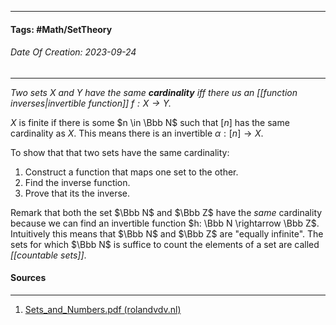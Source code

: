 __________________________________________________________________________
#### **Tags:** #Math/SetTheory
###### *Date Of Creation: 2023-09-24*
__________________________________________________________________________

*Two sets $X$ and $Y$ have the same **cardinality** iff there us an [[function inverses|invertible function]] $f: X \rightarrow Y$.* 

$X$ is finite if there is some $n \in \Bbb N$ such that $[n]$ has the same cardinality as $X$. This means there is an invertible $\alpha : [n] \rightarrow X$.

To show that that two sets have the same cardinality:
1. Construct a function that maps one set to the other.
2. Find the inverse function.
3. Prove that its the inverse.

Remark that both the set $\Bbb N$ and $\Bbb Z$ have the *same* cardinality because we can find an invertible function $h: \Bbb N \rightarrow \Bbb Z$. Intuitively this means that $\Bbb N$ and $\Bbb Z$ are "equally infinite". The sets for which $\Bbb N$ is suffice to count the elements of a set are called *[[countable sets]]*.
#### Sources
__________________________________________________________________________
1. [Sets_and_Numbers.pdf (rolandvdv.nl)](https://www.rolandvdv.nl/Sets_and_Numbers.pdf)